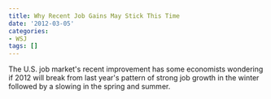 ```yaml
---
title: Why Recent Job Gains May Stick This Time
date: '2012-03-05'
categories:
- WSJ
tags: []
---
```

The U.S. job market's recent improvement has some economists wondering if 2012 will break from last year's pattern of strong job growth in the winter followed by a slowing in the spring and summer.